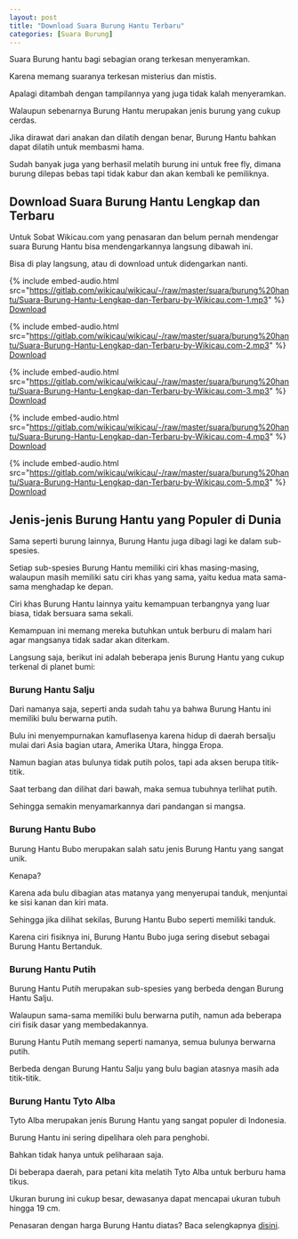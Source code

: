 ```yaml
---
layout: post
title: "Download Suara Burung Hantu Terbaru"
categories: [Suara Burung]
---
```


Suara Burung hantu bagi sebagian orang terkesan menyeramkan.

Karena memang suaranya terkesan misterius dan mistis.

Apalagi ditambah dengan tampilannya yang juga tidak kalah menyeramkan.

Walaupun sebenarnya Burung Hantu merupakan jenis burung yang cukup cerdas.

Jika dirawat dari anakan dan dilatih dengan benar, Burung Hantu bahkan dapat dilatih untuk membasmi hama.

Sudah banyak juga yang berhasil melatih burung ini untuk free fly, dimana burung dilepas bebas tapi tidak kabur dan akan kembali ke pemiliknya.

## Download Suara Burung Hantu Lengkap dan Terbaru

Untuk Sobat Wikicau.com yang penasaran dan belum pernah mendengar suara Burung Hantu bisa mendengarkannya langsung dibawah ini.

Bisa di play langsung, atau di download untuk didengarkan nanti.

{% include embed-audio.html src="https://gitlab.com/wikicau/wikicau/-/raw/master/suara/burung%20hantu/Suara-Burung-Hantu-Lengkap-dan-Terbaru-by-Wikicau.com-1.mp3" %}
[Download](https://bit.ly/2Kv7WJi)

{% include embed-audio.html src="https://gitlab.com/wikicau/wikicau/-/raw/master/suara/burung%20hantu/Suara-Burung-Hantu-Lengkap-dan-Terbaru-by-Wikicau.com-2.mp3" %}
[Download](https://bit.ly/2WYhgMy)

{% include embed-audio.html src="https://gitlab.com/wikicau/wikicau/-/raw/master/suara/burung%20hantu/Suara-Burung-Hantu-Lengkap-dan-Terbaru-by-Wikicau.com-3.mp3" %}
[Download](https://bit.ly/2N1NWzW)

{% include embed-audio.html src="https://gitlab.com/wikicau/wikicau/-/raw/master/suara/burung%20hantu/Suara-Burung-Hantu-Lengkap-dan-Terbaru-by-Wikicau.com-4.mp3" %}
[Download](https://bit.ly/2x7lzFV)

{% include embed-audio.html src="https://gitlab.com/wikicau/wikicau/-/raw/master/suara/burung%20hantu/Suara-Burung-Hantu-Lengkap-dan-Terbaru-by-Wikicau.com-5.mp3" %}
[Download](https://bit.ly/2ZGGwUp)

## Jenis-jenis Burung Hantu yang Populer di Dunia

Sama seperti burung lainnya, Burung Hantu juga dibagi lagi ke dalam sub-spesies.

Setiap sub-spesies Burung Hantu memiliki ciri khas masing-masing, walaupun masih memiliki satu ciri khas yang sama, yaitu kedua mata sama-sama menghadap ke depan.

Ciri khas Burung Hantu lainnya yaitu kemampuan terbangnya yang luar biasa, tidak bersuara sama sekali.

Kemampuan ini memang mereka butuhkan untuk berburu di malam hari agar mangsanya tidak sadar akan diterkam.

Langsung saja, berikut ini adalah beberapa jenis Burung Hantu yang cukup terkenal di planet bumi:

### Burung Hantu Salju

Dari namanya saja, seperti anda sudah tahu ya bahwa Burung Hantu ini memiliki bulu berwarna putih.

Bulu ini menyempurnakan kamuflasenya karena hidup di daerah bersalju mulai dari Asia bagian utara, Amerika Utara, hingga Eropa.

Namun bagian atas bulunya tidak putih polos, tapi ada aksen berupa titik-titik.

Saat terbang dan dilihat dari bawah, maka semua tubuhnya terlihat putih.

Sehingga semakin menyamarkannya dari pandangan si mangsa.

### Burung Hantu Bubo

Burung Hantu Bubo merupakan salah satu jenis Burung Hantu yang sangat unik.

Kenapa?

Karena ada bulu dibagian atas matanya yang menyerupai tanduk, menjuntai ke sisi kanan dan kiri mata.

Sehingga jika dilihat sekilas, Burung Hantu Bubo seperti memiliki tanduk.

Karena ciri fisiknya ini, Burung Hantu Bubo juga sering disebut sebagai Burung Hantu Bertanduk.

### Burung Hantu Putih

Burung Hantu Putih merupakan sub-spesies yang berbeda dengan Burung Hantu Salju.

Walaupun sama-sama memiliki bulu berwarna putih, namun ada beberapa ciri fisik dasar yang membedakannya.

Burung Hantu Putih memang seperti namanya, semua bulunya berwarna putih.

Berbeda dengan Burung Hantu Salju yang bulu bagian atasnya masih ada titik-titik.

### Burung Hantu Tyto Alba

Tyto Alba merupakan jenis Burung Hantu yang sangat populer di Indonesia.

Burung Hantu ini sering dipelihara oleh para penghobi.

Bahkan tidak hanya untuk peliharaan saja.

Di beberapa daerah, para petani kita melatih Tyto Alba untuk berburu hama tikus.

Ukuran burung ini cukup besar, dewasanya dapat mencapai ukuran tubuh hingga 19 cm.

Penasaran dengan harga Burung Hantu diatas? Baca selengkapnya [disini](https://wikicau.com/harga-burung-hantu/).